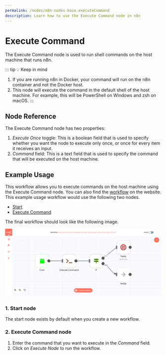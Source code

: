 ```yaml
---
permalink: /nodes/n8n-nodes-base.executeCommand
description: Learn how to use the Execute Command node in n8n
---
```


# Execute Command

The Execute Command node is used to run shell commands on the host machine that runs n8n.

::: tip 💡 Keep in mind
1. If you are running n8n in Docker, your command will run on the n8n container and not the Docker host.
2. This node will execute the command in the default shell of the host machine. For example, this will be PowerShell on Windows and zsh on macOS.
:::

## Node Reference

The Execute Command node has two properties:
1. *Execute Once* toggle: This is a boolean field that is used to specify whether you want the node to execute only once, or once for every item it receives an input.
2. *Command* field: This is a text field that is used to specify the command that will be executed on the host machine.


## Example Usage

This workflow allows you to execute commands on the host machine using the Execute Command node. You can also find the [workflow](https://n8n.io/workflows/570) on the website. This example usage workflow would use the following two nodes.
- [Start](../../core-nodes/Start/README.md)
- [Execute Command]()


The final workflow should look like the following image.

![A workflow with the Execute Command node](./workflow.png)

### 1. Start node

The start node exists by default when you create a new workflow.

### 2. Execute Command node

1. Enter the command that you want to execute in the *Command* field.
2. Click on *Execute Node* to run the workflow.
